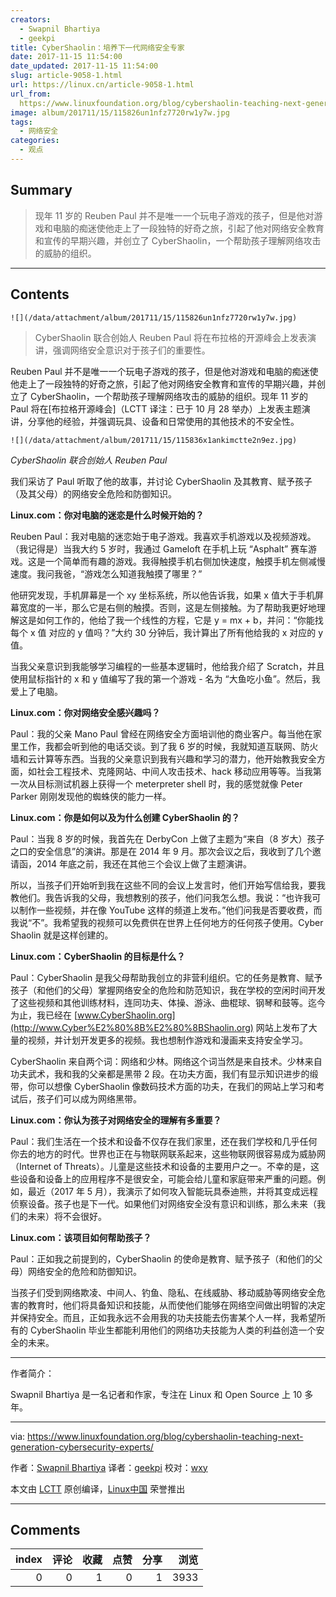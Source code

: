 ```yaml
---
creators:
  - Swapnil Bhartiya
  - geekpi
title: Cyber​​Shaolin：培养下一代网络安全专家
date: 2017-11-15 11:54:00
date_updated: 2017-11-15 11:54:00
slug: article-9058-1.html
url: https://linux.cn/article-9058-1.html
url_from: 
  https://www.linuxfoundation.org/blog/cybershaolin-teaching-next-generation-cybersecurity-experts/
image: album/201711/15/115826un1nfz7720rw1y7w.jpg
tags:
  - 网络安全
categories:
  - 观点
---
```


## Summary

> 现年 11 岁的 Reuben Paul 并不是唯一一个玩电子游戏的孩子，但是他对游戏和电脑的痴迷使他走上了一段独特的好奇之旅，引起了他对网络安全教育和宣传的早期兴趣，并创立了 Cyber​​Shaolin，一个帮助孩子理解网络攻击的威胁的组织。

***

<!-- more -->

## Contents

`![](/data/attachment/album/201711/15/115826un1nfz7720rw1y7w.jpg)`

> 
> Cyber​​Shaolin 联合创始人 Reuben Paul 将在布拉格的开源峰会上发表演讲，强调网络安全意识对于孩子们的重要性。
> 
> 
> 

Reuben Paul 并不是唯一一个玩电子游戏的孩子，但是他对游戏和电脑的痴迷使他走上了一段独特的好奇之旅，引起了他对网络安全教育和宣传的早期兴趣，并创立了 Cyber​​Shaolin，一个帮助孩子理解网络攻击的威胁的组织。现年 11 岁的 Paul 将在[布拉格开源峰会]（LCTT 译注：已于 10 月 28 举办）上发表主题演讲，分享他的经验，并强调玩具、设备和日常使用的其他技术的不安全性。

`![](/data/attachment/album/201711/15/115836x1ankimctte2n9ez.jpg)`

*Cyber​​Shaolin 联合创始人 Reuben Paul*

我们采访了 Paul 听取了他的故事，并讨论 Cyber​​Shaolin 及其教育、赋予孩子（及其父母）的网络安全危险和防御知识。

**Linux.com：你对电脑的迷恋是什么时候开始的？**

Reuben Paul：我对电脑的迷恋始于电子游戏。我喜欢手机游戏以及视频游戏。（我记得是）当我大约 5 岁时，我通过 Gameloft 在手机上玩 “Asphalt” 赛车游戏。这是一个简单而有趣的游戏。我得触摸手机右侧加快速度，触摸手机左侧减慢速度。我问我爸，“游戏怎么知道我触摸了哪里？”

他研究发现，手机屏幕是一个 xy 坐标系统，所以他告诉我，如果 x 值大于手机屏幕宽度的一半，那么它是右侧的触摸。否则，这是左侧接触。为了帮助我更好地理解这是如何工作的，他给了我一个线性的方程，它是 y = mx + b，并问：“你能找每个 x 值 对应的 y 值吗？”大约 30 分钟后，我计算出了所有他给我的 x 对应的 y 值。

当我父亲意识到我能够学习编程的一些基本逻辑时，他给我介绍了 Scratch，并且使用鼠标指针的 x 和 y 值编写了我的第一个游戏 - 名为 “大鱼吃小鱼”。然后，我爱上了电脑。

**Linux.com：你对网络安全感兴趣吗？**

Paul：我的父亲 Mano Paul 曾经在网络安全方面培训他的商业客户。每当他在家里工作，我都会听到他的电话交谈。到了我 6 岁的时候，我就知道互联网、防火墙和云计算等东西。当我的父亲意识到我有兴趣和学习的潜力，他开始教我安全方面，如社会工程技术、克隆网站、中间人攻击技术、hack 移动应用等等。当我第一次从目标测试机器上获得一个 meterpreter shell 时，我的感觉就像 Peter Parker 刚刚发现他的蜘蛛侠的能力一样。

**Linux.com：你是如何以及为什么创建 Cyber​​Shaolin 的？**

Paul：当我 8 岁的时候，我首先在 DerbyCon 上做了主题为“来自（8 岁大）孩子之口的安全信息”的演讲。那是在 2014 年 9 月。那次会议之后，我收到了几个邀请函，2014 年底之前，我还在其他三个会议上做了主题演讲。

所以，当孩子们开始听到我在这些不同的会议上发言时，他们开始写信给我，要我教他们。我告诉我的父母，我想教别的孩子，他们问我怎么想。我说：“也许我可以制作一些视频，并在像 YouTube 这样的频道上发布。”他们问我是否要收费，而我说“不”。我希望我的视频可以免费供在世界上任何地方的任何孩子使用。Cyber​​Shaolin 就是这样创建的。

**Linux.com：Cyber​​Shaolin 的目标是什么？**

Paul：Cyber​​Shaolin 是我父母帮助我创立的非营利组织。它的任务是教育、赋予孩子（和他们的父母）掌握网络安全的危险和防范知识，我在学校的空闲时间开发了这些视频和其他训练材料，连同功夫、体操、游泳、曲棍球、钢琴和鼓等。迄今为止，我已经在 [www.Cyber​​Shaolin.org](http://www.Cyber%E2%80%8B%E2%80%8BShaolin.org) 网站上发布了大量的视频，并计划开发更多的视频。我也想制作游戏和漫画来支持安全学习。

Cyber​​Shaolin 来自两个词：网络和少林。网络这个词当然是来自技术。少林来自功夫武术，我和我的父亲都是黑带 2 段。在功夫方面，我们有显示知识进步的缎带，你可以想像 Cyber​​Shaolin 像数码技术方面的功夫，在我们的网站上学习和考试后，孩子们可以成为网络黑带。

**Linux.com：你认为孩子对网络安全的理解有多重要？**

Paul：我们生活在一个技术和设备不仅存在我们家里，还在我们学校和几乎任何你去的地方的时代。世界也正在与物联网联系起来，这些物联网很容易成为威胁网（Internet of Threats）。儿童是这些技术和设备的主要用户之一。不幸的是，这些设备和设备上的应用程序不是很安全，可能会给儿童和家庭带来严重的问题。例如，最近（2017 年 5 月），我演示了如何攻入智能玩具泰迪熊，并将其变成远程侦察设备。孩子也是下一代。如果他们对网络安全没有意识和训练，那么未来（我们的未来）将不会很好。

**Linux.com：该项目如何帮助孩子？**

Paul：正如我之前提到的，Cyber​​Shaolin 的使命是教育、赋予孩子（和他们的父母）网络安全的危险和防御知识。

当孩子们受到网络欺凌、中间人、钓鱼、隐私、在线威胁、移动威胁等网络安全危害的教育时，他们将具备知识和技能，从而使他们能够在网络空间做出明智的决定并保持安全。而且，正如我永远不会用我的功夫技能去伤害某个人一样，我希望所有的 Cyber​​Shaolin 毕业生都能利用他们的网络功夫技能为人类的利益创造一个安全的未来。

---

作者简介：

Swapnil Bhartiya 是一名记者和作家，专注在 Linux 和 Open Source 上 10 多年。

---

via: <https://www.linuxfoundation.org/blog/cybershaolin-teaching-next-generation-cybersecurity-experts/>

作者：[Swapnil Bhartiya](https://www.linuxfoundation.org/author/sbhartiya/) 译者：[geekpi](https://github.com/geekpi) 校对：[wxy](https://github.com/wxy)

本文由 [LCTT](https://github.com/LCTT/TranslateProject) 原创编译，[Linux中国](https://linux.cn/) 荣誉推出

***

## Comments


|   index |   评论 |   收藏 |   点赞 |   分享 |   浏览 |
|--------:|-------:|-------:|-------:|-------:|-------:|
|       0 |      0 |      1 |      0 |      1 |   3933 |
